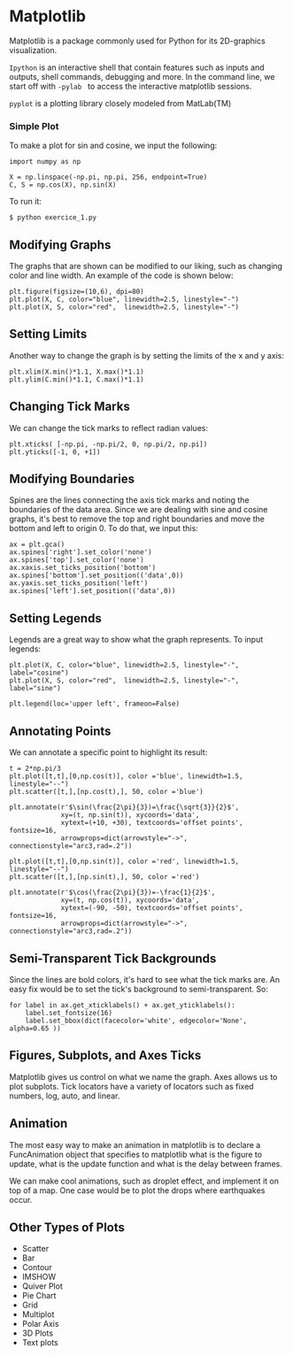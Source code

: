 # Matplotlib

Matplotlib is a package commonly used for Python for its 2D-graphics visualization. 

`Ipython` is an interactive shell that contain features such as inputs and outputs, shell commands, debugging and more. In the command line, we start off with `-pylab ` to access the interactive matplotlib sessions.

`pyplot` is a plotting library closely modeled from MatLab(TM)

### Simple Plot

To make a plot for sin and cosine, we input the following:
```
import numpy as np

X = np.linspace(-np.pi, np.pi, 256, endpoint=True)
C, S = np.cos(X), np.sin(X)
```

To run it:

```
$ python exercice_1.py
```
## Modifying Graphs

The graphs that are shown can be modified to our liking, such as changing color and line width. An example of the code is shown below:

```
plt.figure(figsize=(10,6), dpi=80)
plt.plot(X, C, color="blue", linewidth=2.5, linestyle="-")
plt.plot(X, S, color="red",  linewidth=2.5, linestyle="-")
```
## Setting Limits

Another way to change the graph is by setting the limits of the x and y axis:

```
plt.xlim(X.min()*1.1, X.max()*1.1)
plt.ylim(C.min()*1.1, C.max()*1.1)
```
## Changing Tick Marks

We can change the tick marks to reflect radian values:
```
plt.xticks( [-np.pi, -np.pi/2, 0, np.pi/2, np.pi])
plt.yticks([-1, 0, +1])
```

## Modifying Boundaries

Spines are the lines connecting the axis tick marks and noting the boundaries of the data area. Since we are dealing with sine and cosine graphs, it's best to remove the top and right boundaries and move the bottom and left to origin 0. To do that, we input this:

```
ax = plt.gca()
ax.spines['right'].set_color('none')
ax.spines['top'].set_color('none')
ax.xaxis.set_ticks_position('bottom')
ax.spines['bottom'].set_position(('data',0))
ax.yaxis.set_ticks_position('left')
ax.spines['left'].set_position(('data',0))
```

## Setting Legends

Legends are a great way to show what the graph represents. To input legends:

```
plt.plot(X, C, color="blue", linewidth=2.5, linestyle="-", label="cosine")
plt.plot(X, S, color="red",  linewidth=2.5, linestyle="-", label="sine")

plt.legend(loc='upper left', frameon=False)
```
## Annotating Points

We can annotate a specific point to highlight its result:

```
t = 2*np.pi/3
plt.plot([t,t],[0,np.cos(t)], color ='blue', linewidth=1.5, linestyle="--")
plt.scatter([t,],[np.cos(t),], 50, color ='blue')

plt.annotate(r'$\sin(\frac{2\pi}{3})=\frac{\sqrt{3}}{2}$',
             xy=(t, np.sin(t)), xycoords='data',
             xytext=(+10, +30), textcoords='offset points', fontsize=16,
             arrowprops=dict(arrowstyle="->", connectionstyle="arc3,rad=.2"))

plt.plot([t,t],[0,np.sin(t)], color ='red', linewidth=1.5, linestyle="--")
plt.scatter([t,],[np.sin(t),], 50, color ='red')

plt.annotate(r'$\cos(\frac{2\pi}{3})=-\frac{1}{2}$',
             xy=(t, np.cos(t)), xycoords='data',
             xytext=(-90, -50), textcoords='offset points', fontsize=16,
             arrowprops=dict(arrowstyle="->", connectionstyle="arc3,rad=.2"))
```

## Semi-Transparent Tick Backgrounds

Since the lines are bold colors, it's hard to see what the tick marks are. An easy fix would be to set the tick's background to semi-transparent. So:

```
for label in ax.get_xticklabels() + ax.get_yticklabels():
    label.set_fontsize(16)
    label.set_bbox(dict(facecolor='white', edgecolor='None', alpha=0.65 ))
```

## Figures, Subplots, and Axes Ticks 

Matplotlib gives us control on what we name the graph. Axes allows us to plot subplots. Tick locators have a variety of locators such as fixed numbers, log, auto, and linear. 

## Animation 

The most easy way to make an animation in matplotlib is to declare a FuncAnimation object that specifies to matplotlib what is the figure to update, what is the update function and what is the delay between frames.

We can make cool animations, such as droplet effect, and implement it on top of a map. One case would be to plot the drops where earthquakes occur. 

## Other Types of Plots

- Scatter
- Bar
- Contour
- IMSHOW
- Quiver Plot
- Pie Chart
- Grid
- Multiplot
- Polar Axis
- 3D Plots
- Text plots